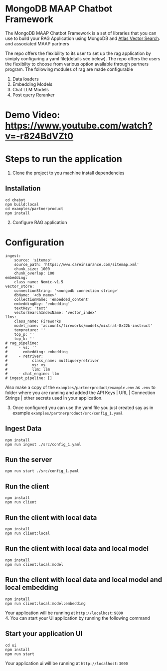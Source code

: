 # MongoDB MAAP Chatbot Framework

The MongoDB MAAP Chatbot Framework is a set of libraries that you can use to build your RAG Application
using MongoDB and [Atlas Vector Search](https://www.mongodb.com/docs/atlas/atlas-vector-search/vector-search-overview/). and associated MAAP partners

The repo offers the flexibility to its user to set up the rag application by simiply configuring a yaml file(details see below). The repo offers the users the flexibilty to choose from various option available through partners program. The following modules of rag are made configurable
1. Data loaders
2. Embedding Models
3. Chat LLM Models
4. Post query Reranker

# Demo Video: https://www.youtube.com/watch?v=-r824BdVZt0
# Steps to run the application
1. Clone the project to you machine install dependencies
## Installation

```
cd chabot
npm build:local
cd examples/partnerproduct
npm install
```

2. Configure RAG application
# Configuration
```
ingest:
    source: 'sitemap'
    source_path: 'https://www.careinsurance.com/sitemap.xml'
    chunk_size: 1000
    chunk_overlap: 100
embedding:
    class_name: Nomic-v1.5
vector_store:
    connectionString: '<mongodb connection string>'
    dbName: '<db_name>'
    collectionName: 'embedded_content'
    embeddingKey: 'embedding'
    textKey: 'text'
    vectorSearchIndexName: 'vector_index'
llms:
    class_name: Fireworks
    model_name: 'accounts/fireworks/models/mixtral-8x22b-instruct'
    temprature: ''
    top_p: ''
    top_k: ''
# rag_pipeline:
#     - vs: ''
#       embedding: embedding
#     - retriver:
#           class_name: multiqueryretriver
#           vs: vs
#           llm: llm
#     - chat_engine: llm
# ingest_pipeline: []

``` 
Also make a copy of the `examples/partnerproduct/example.env` as `.env` to folder where you are running and added the API Keys | URL | Connection Strings | other secrets used in your application.  

3. Once configured you can use the yaml file you just created say as in example `examples/partnerproduct/src/config_1.yaml`
## Ingest Data
```
npm install
npm run ingest ./src/config_1.yaml
```

## Run the server
```
npm run start ./src/config_1.yaml
```

## Run the client
```
npm install
npm run client
```

## Run the client with local data
```
npm install
npm run client:local
```

## Run the client with local data and local model
```
npm install
npm run client:local:model
```

## Run the client with local data and local model and local embedding
```
npm install
npm run client:local:model:embedding
```
Your application will be running at `http://localhost:9000`    
4. You can start your UI application by running the following command
## Start your application UI
```
cd ui
npm install
npm run start
```
Your application ui will be running at `http://localhost:3000`

